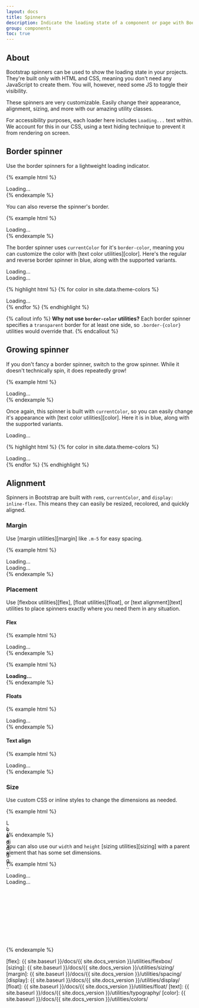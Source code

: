 ```yaml
---
layout: docs
title: Spinners
description: Indicate the loading state of a component or page with Bootstrap spinners, built entirely with HTML, CSS, and no JavaScript.
group: components
toc: true
---
```


## About

Bootstrap spinners can be used to show the loading state in your projects. They're built only with HTML and CSS, meaning you don't need any JavaScript to create them. You will, however, need some JS to toggle their visibility.

These spinners are very customizable. Easily change their appearance, alignment, sizing, and more with our amazing utility classes.

For accessibility purposes, each loader here includes `Loading...` text within. We account for this in our CSS, using a text hiding technique to prevent it from rendering on screen.

## Border spinner

Use the border spinners for a lightweight loading indicator.

{% example html %}
<div class="spinner-border">Loading...</div>
{% endexample %}

You can also reverse the spinner's border.

{% example html %}
<div class="spinner-border spinner-border-reverse">Loading...</div>
{% endexample %}

The border spinner uses `currentColor` for it's `border-color`, meaning you can customize the color with [text color utilities][color]. Here's the regular and reverse border spinner in blue, along with the supported variants.

<div class="bd-example">
  <div class="spinner-border text-primary">Loading...</div>
  <div class="spinner-border spinner-border-reverse text-primary">Loading...</div>
</div>

{% highlight html %}
{% for color in site.data.theme-colors %}
<div class="spinner-border text-{{ color.name }}">Loading...</div>{% endfor %}
{% endhighlight %}

{% callout info %}
**Why not use `border-color` utilities?** Each border spinner specifies a `transparent` border for at least one side, so `.border-{color}` utilities would override that.
{% endcallout %}

## Growing spinner

If you don't fancy a border spinner, switch to the grow spinner. While it doesn't technically spin, it does repeatedly grow!

{% example html %}
<div class="spinner-grow">Loading...</div>
{% endexample %}

Once again, this spinner is built with `currentColor`, so you can easily change it's appearance with [text color utilities][color]. Here it is in blue, along with the supported variants.

<div class="bd-example">
  <div class="spinner-grow text-primary">Loading...</div>
</div>

{% highlight html %}
{% for color in site.data.theme-colors %}
<div class="spinner-grow text-{{ color.name }}">Loading...</div>{% endfor %}
{% endhighlight %}

## Alignment

Spinners in Bootstrap are built with `rem`s, `currentColor`, and `display: inline-flex`. This means they can easily be resized, recolored, and quickly aligned.

### Margin

Use [margin utilities][margin] like `.m-5` for easy spacing.

{% example html %}
<div class="spinner-border m-5">Loading...</div>
<div class="spinner-border spinner-border-reverse m-5">Loading...</div>
{% endexample %}

### Placement

Use [flexbox utilities][flex], [float utilities][float], or [text alignment][text] utilities to place spinners exactly where you need them in any situation.

#### Flex

{% example html %}
<div class="d-flex justify-content-center">
  <div class="spinner-border">Loading...</div>
</div>
{% endexample %}

{% example html %}
<div class="d-flex align-items-center text-muted">
  <strong>Loading...</strong>
  <div class="spinner-border ml-auto"></div>
</div>
{% endexample %}

#### Floats

{% example html %}
<div class="clearfix">
  <div class="spinner-border float-right">Loading...</div>
</div>
{% endexample %}

#### Text align

{% example html %}
<div class="text-center">
  <div class="spinner-border">Loading...</div>
</div>
{% endexample %}

### Size

Use custom CSS or inline styles to change the dimensions as needed.

{% example html %}
<div class="spinner-border" style="width: 1rem; height: 1rem;">Loading...</div>
<div class="spinner-border spinner-border-reverse" style="width: 1rem; height: 1rem;">Loading...</div>
{% endexample %}

You can also use our `width` and `height` [sizing utilities][sizing] with a parent element that has some set dimensions.

{% example html %}
<div style="width: 200px; height: 200px;">
  <div class="spinner-border w-50 h-50">Loading...</div>
  <div class="spinner-border spinner-border-reverse w-50 h-50">Loading...</div>
</div>
{% endexample %}



[flex]:    {{ site.baseurl }}/docs/{{ site.docs_version }}/utilities/flexbox/
[sizing]:  {{ site.baseurl }}/docs/{{ site.docs_version }}/utilities/sizing/
[margin]:  {{ site.baseurl }}/docs/{{ site.docs_version }}/utilities/spacing/
[display]: {{ site.baseurl }}/docs/{{ site.docs_version }}/utilities/display/
[float]:   {{ site.baseurl }}/docs/{{ site.docs_version }}/utilities/float/
[text]:    {{ site.baseurl }}/docs/{{ site.docs_version }}/utilities/typography/
[color]:   {{ site.baseurl }}/docs/{{ site.docs_version }}/utilities/colors/
